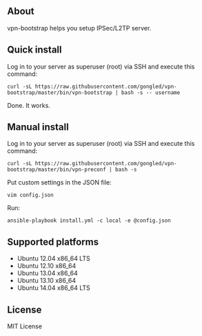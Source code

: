 ## About

vpn-bootstrap helps you setup IPSec/L2TP server.

## Quick install

Log in to your server as superuser (root) via SSH and execute this command:

    curl -sL https://raw.githubusercontent.com/gongled/vpn-bootstrap/master/bin/vpn-bootstrap | bash -s -- username

Done. It works.

## Manual install

Log in to your server as superuser (root) via SSH and execute this command:

    curl -sL https://raw.githubusercontent.com/gongled/vpn-bootstrap/master/bin/vpn-preconf | bash -s

Put custom settings in the JSON file:

    vim config.json

Run:

    ansible-playbook install.yml -c local -e @config.json

## Supported platforms

* Ubuntu 12.04 x86_64 LTS
* Ubuntu 12.10 x86_64
* Ubuntu 13.04 x86_64
* Ubuntu 13.10 x86_64
* Ubuntu 14.04 x86_64 LTS

## License

MIT License
